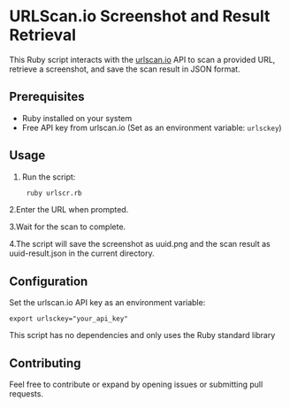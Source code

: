# URLScan.io Screenshot and Result Retrieval

This Ruby script interacts with the [urlscan.io](https://urlscan.io/) API to scan a provided URL, retrieve a screenshot, and save the scan result in JSON format.

## Prerequisites

- Ruby installed on your system
- Free API key from urlscan.io (Set as an environment variable: `urlsckey`)

## Usage

1. Run the script:

   ```bash
    ruby urlscr.rb
2.Enter the URL when prompted.

3.Wait for the scan to complete.

4.The script will save the screenshot as uuid.png and the scan result as uuid-result.json in the current directory.

## Configuration
Set the urlscan.io API key as an environment variable:


    
    export urlsckey="your_api_key"

This script has no dependencies and only uses the Ruby standard library

## Contributing
Feel free to contribute or expand by opening issues or submitting pull requests.
